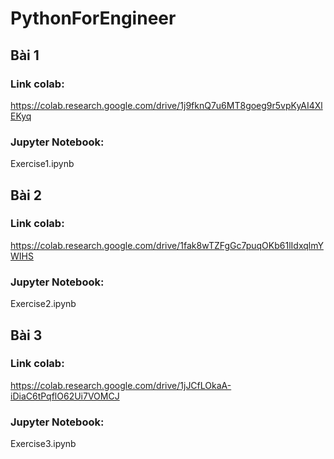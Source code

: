 # PythonForEngineer

## Bài 1

### Link colab: 

https://colab.research.google.com/drive/1j9fknQ7u6MT8goeg9r5vpKyAI4XlEKyq

### Jupyter Notebook:

Exercise1.ipynb


## Bài 2

### Link colab: 

https://colab.research.google.com/drive/1fak8wTZFgGc7puqOKb61lIdxqlmYWIHS

### Jupyter Notebook:

Exercise2.ipynb

## Bài 3

### Link colab: 

https://colab.research.google.com/drive/1jJCfLOkaA-iDiaC6tPqflO62Ui7VOMCJ

### Jupyter Notebook:

Exercise3.ipynb
